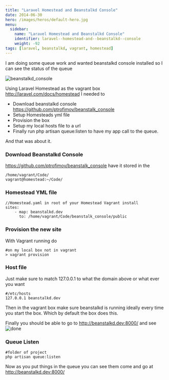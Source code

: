 ```yaml
---
title: "Laravel Homestead and Beanstalkd Console"
date: 2014-06-30
hero: /images/heros/default-hero.jpg
menu:
  sidebar:
    name: "Laravel Homestead and Beanstalkd Console"
    identifier: laravel--homestead-and--beanstalkd--console
    weight: -92
tags: [laravel, beanstalkd, vagrant, homestead]
---
```


I am doing some queue work and wanted beanstalkd console installed so I can see the status of the queue

![beanstalkd_console](https://camo.githubusercontent.com/1465416717c26b64eb6bc2647a2e8def90ee6da0/68747470733a2f2f7261772e6769746875622e636f6d2f7074726f66696d6f762f6265616e7374616c6b5f636f6e736f6c652f6d61737465722f636f7665722f6274636f6e736f6c652e706e67)

Using Laravel Homestead as the vagrant box http://laravel.com/docs/homestead I needed to 

  * Download beanstalkd console https://github.com/ptrofimov/beanstalk_console
  * Setup Homesteads yml file
  * Provision the box
  * Setup my local hosts file to a url
  * Finally run php artisan queue:listen to have my app call to the queue.

And that was about it.

### Download Beanstalkd Console

https://github.com/ptrofimov/beanstalk_console
have it stored in the

~~~
/home/vagrant/Code/
vagrant@homestead:~/Code/
~~~

### Homestead YML file

~~~
//Homestead.yaml in root of your Homestead Vagrant install 
sites:
    - map: beanstalkd.dev
      to: /home/vagrant/Code/beanstalk_console/public
~~~

### Provision the new site

With Vagrant running do 

~~~
#on my local box not in vagrant
> vagrant provision
~~~

### Host file

Just make sure to match 127.0.0.1 to what the domain above or what ever you want

~~~
#/etc/hosts
127.0.0.1 beanstalkd.dev
~~~

Then in the vagrant box make sure beanstalkd is running ideally every time you start the box. Which by default the box does this.


Finally you should be able to go to http://beanstalkd.dev:8000/
and see
![done](https://photos-5.dropbox.com/t/0/AACD6vphteXY02OPF-VQUHG2lqRAXmp9UM4eLAltF-yRmQ/12/54803135/png/1024x768/3/1404136800/0/2/Screenshot%202014-06-30%2008.13.36.png/MO7OiL6camSR4kN6RVakDKfDYAwXCatCA5R1x00sCT4)


### Queue Listen

~~~
#folder of project
php artisan queue:listen
~~~


Now as you put things in the queue you can see them come and go at http://beanstalkd.dev:8000/